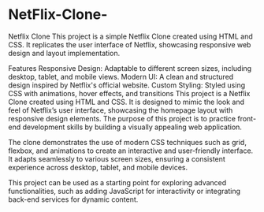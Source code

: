 # NetFlix-Clone-
Netflix Clone
This project is a simple Netflix Clone created using HTML and CSS. It replicates the user interface of Netflix, showcasing responsive web design and layout implementation.

Features
Responsive Design: Adaptable to different screen sizes, including desktop, tablet, and mobile views.
Modern UI: A clean and structured design inspired by Netflix's official website.
Custom Styling: Styled using CSS with animations, hover effects, and transitions
This project is a Netflix Clone created using HTML and CSS. It is designed to mimic the look and feel of Netflix’s user interface, showcasing the homepage layout with responsive design elements. The purpose of this project is to practice front-end development skills by building a visually appealing web application.

The clone demonstrates the use of modern CSS techniques such as grid, flexbox, and animations to create an interactive and user-friendly interface. It adapts seamlessly to various screen sizes, ensuring a consistent experience across desktop, tablet, and mobile devices.

This project can be used as a starting point for exploring advanced functionalities, such as adding JavaScript for interactivity or integrating back-end services for dynamic content.
